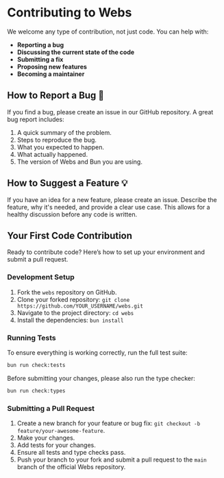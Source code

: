# Contributing to Webs

We welcome any type of contribution, not just code. You can help with:

- **Reporting a bug**
- **Discussing the current state of the code**
- **Submitting a fix**
- **Proposing new features**
- **Becoming a maintainer**

## How to Report a Bug 🐛

If you find a bug, please create an issue in our GitHub repository. A great bug report includes:

1.  A quick summary of the problem.
2.  Steps to reproduce the bug.
3.  What you expected to happen.
4.  What actually happened.
5.  The version of Webs and Bun you are using.

## How to Suggest a Feature 💡

If you have an idea for a new feature, please create an issue. Describe the feature, why it's needed, and provide a clear use case. This allows for a healthy discussion before any code is written.

## Your First Code Contribution

Ready to contribute code? Here’s how to set up your environment and submit a pull request.

### Development Setup

1.  Fork the `webs` repository on GitHub.
2.  Clone your forked repository: `git clone https://github.com/YOUR_USERNAME/webs.git`
3.  Navigate to the project directory: `cd webs`
4.  Install the dependencies: `bun install`

### Running Tests

To ensure everything is working correctly, run the full test suite:

```bash
bun run check:tests
```

Before submitting your changes, please also run the type checker:

```bash
bun run check:types
```

### Submitting a Pull Request

1.  Create a new branch for your feature or bug fix: `git checkout -b feature/your-awesome-feature`.
2.  Make your changes.
3.  Add tests for your changes.
4.  Ensure all tests and type checks pass.
5.  Push your branch to your fork and submit a pull request to the `main` branch of the official Webs repository.
